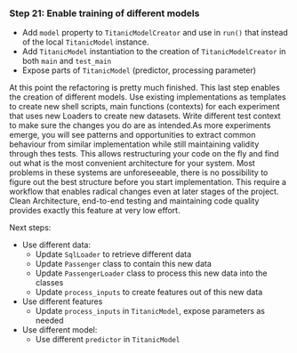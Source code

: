 ### Step 21: Enable training of different models

- Add `model` property to `TitanicModelCreator` and use in `run()` that instead of the local `TitanicModel` instance.
- Add `TitanicModel` instantiation to the creation of `TitanicModelCreator` in both `main` and `test_main`
- Expose parts of `TitanicModel` (predictor, processing parameter)

At this point the refactoring is pretty much finished. This last step enables the creation of different models. Use existing implementations as templates to create new shell scripts, main functions (contexts) for each experiment that uses new Loaders to create new datasets. Write different test context to make sure the changes you do are as intended.As more experiments emerge, you will see patterns and opportunities to extract common behaviour from similar implementation while still maintaining validity through thes tests. This allows restructuring your code on the fly and find out what is the most convenient architecture for your system. Most problems in these systems are unforeseeable, there is no possibility to figure out the best structure before you start implementation. This require a workflow that enables radical changes even at later stages of the project. Clean Architecture, end-to-end testing and maintaining code quality provides exactly this feature at very low effort.

Next steps:

- Use different data:
  - Update `SqlLoader` to retrieve different data
  - Update `Passenger` class to contain this new data
  - Update `PassengerLoader` class to process this new data into the classes
  - Update `process_inputs` to create features out of this new data
- Use different features
  - Update `process_inputs` in `TitanicModel`, expose parameters as needed
- Use different model:
  - Use different `predictor` in `TitanicModel`
